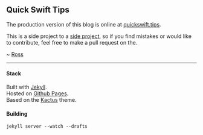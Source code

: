 ## Quick Swift Tips

The production version of this blog is online at [quickswift.tips](http://quickswift.tips/ "Quick Swift Tips").

This is a side project to a [side project](http://sketchmateapp.com/ "Sketch Mate App"), so if you find mistakes or would like to contribute, feel free to make a pull request on the.

~ [Ross](https://github.com/Ross-Gibson "GitHub Profile")

***

#### Stack

Built with [Jekyll](http://jekyllrb.com/ "Jekyll").
<br>Hosted on [Github Pages](https://pages.github.com/ "GitHub Pages").
<br>Based on the [Kactus](https://github.com/nickbalestra/kactus "Kactus Theme for Jekyll") theme.

#### Building

```
jekyll server --watch --drafts
```
